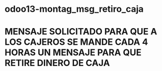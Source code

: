# odoo13-montag_msg_retiro_caja
# MENSAJE SOLICITADO  PARA QUE A LOS CAJEROS SE MANDE CADA 4 HORAS UN MENSAJE PARA QUE RETIRE DINERO DE CAJA 
